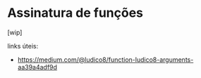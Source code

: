 # Assinatura de funções

[wip]

links úteis:
- https://medium.com/@ludico8/function-ludico8-arguments-aa39a4adf9d